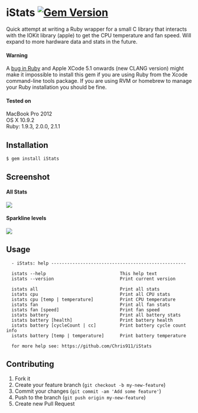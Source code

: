 iStats [![Gem Version](https://badge.fury.io/rb/iStats.svg)](http://badge.fury.io/rb/iStats)
======

Quick attempt at writing a Ruby wrapper for a small C library that interacts with the IOKit library (apple) to get the CPU temperature and fan speed. Will expand to more hardware data and stats in the future.

#### Warning
A [bug in Ruby](https://bugs.ruby-lang.org/issues/9624) and Apple XCode 5.1 onwards (new CLANG version) might make it impossible to install this gem if you are using Ruby from the Xcode command-line tools package. If you are using RVM or homebrew to manage your Ruby installation you should be fine.

#### Tested on
MacBook Pro 2012<br>
OS X 10.9.2<br>
Ruby: 1.9.3, 2.0.0, 2.1.1<br>

## Installation

    $ gem install iStats

## Screenshot
#### All Stats
![](http://i.imgur.com/f3tCnnW.png)

#### Sparkline levels
![](http://i.imgur.com/ht2NZCL.gif)

## Usage

```
  - iStats: help ---------------------------------------------------

  istats --help                            This help text
  istats --version                         Print current version

  istats all                               Print all stats
  istats cpu                               Print all CPU stats
  istats cpu [temp | temperature]          Print CPU temperature
  istats fan                               Print all fan stats
  istats fan [speed]                       Print fan speed
  istats battery                           Print all battery stats
  istats battery [health]                  Print battery health
  istats battery [cycleCount | cc]         Print battery cycle count info
  istats battery [temp | temperature]      Print battery temperature

  for more help see: https://github.com/Chris911/iStats
```

## Contributing

1. Fork it
2. Create your feature branch (`git checkout -b my-new-feature`)
3. Commit your changes (`git commit -am 'Add some feature'`)
4. Push to the branch (`git push origin my-new-feature`)
5. Create new Pull Request
